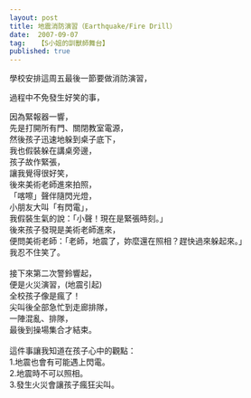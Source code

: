 ```yaml
---
layout: post
title: 地震消防演習（Earthquake/Fire Drill）
date:  2007-09-07
tag:   【S小姐的訓獸師舞台】
published: true 
---
```

<p>學校安排這周五最後一節要做消防演習，</p>

<p>過程中不免發生好笑的事，</p>

<p>因為緊報器一響，<br>
先是打開所有門、關閉教室電源，<br>
然後孩子迅速地躲到桌子底下，<br>
我也假裝躲在講桌旁邊，<br>
孩子故作緊張，<br>
讓我覺得很好笑，<br>
後來美術老師進來拍照，<br>
「喀嚓」聲伴隨閃光燈，<br>
小朋友大叫「有閃電」，<br>
我假裝生氣的說：「小聲！現在是緊張時刻。」<br>
後來孩子發現是美術老師進來，<br>
便問美術老師：「老師，地震了，妳麼還在照相？趕快過來躲起來。」<br>
我忍不住笑了。<br>
<br>
接下來第二次警鈴響起，<br>
便是火災演習，(地震引起)<br>
全校孩子像是瘋了！<br>
尖叫後全部急忙到走廊排隊，<br>
一陣混亂、排隊，<br>
最後到操場集合才結束。<br>
<br>
這件事讓我知道在孩子心中的觀點：<br>
1.地震也會有可能遇上閃電。<br>
2.地震時不可以照相。<br>
3.發生火災會讓孩子瘋狂尖叫。<br>
&nbsp;</p>

